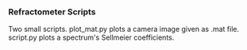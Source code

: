### Refractometer Scripts

Two small scripts.
plot_mat.py plots a camera image given as .mat file.
script.py plots a spectrum's Sellmeier coefficients.